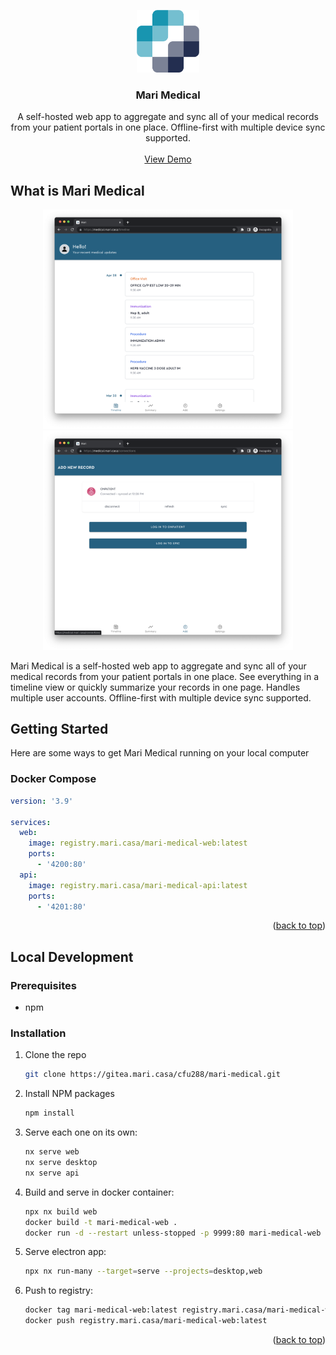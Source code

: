 <a name="readme-top"></a>

<div align="center">
  <img src="./images/logo.png" width="100" height="100" />
  <h3 align="center">Mari Medical</h3>

  <p align="center">
    A self-hosted web app to aggregate and sync all of your medical records from your patient portals in one place. Offline-first with multiple device sync supported.
    <br />
    <br />
    <a href="">View Demo</a>
  </p>
</div>

## What is Mari Medical

<p align="center">
  <img src="./images/timeline.png" width="400" />
  <img src="./images/connections.png" width="400" />
</p>

Mari Medical is a self-hosted web app to aggregate and sync all of your medical records from your patient portals in one place. See everything in a timeline view or quickly summarize your records in one page. Handles multiple user accounts. Offline-first with multiple device sync supported.

## Getting Started

Here are some ways to get Mari Medical running on your local computer

### Docker Compose

```yaml
version: '3.9'

services:
  web:
    image: registry.mari.casa/mari-medical-web:latest
    ports:
      - '4200:80'
  api:
    image: registry.mari.casa/mari-medical-api:latest
    ports:
      - '4201:80'
```

<p align="right">(<a href="#readme-top">back to top</a>)</p>

## Local Development

### Prerequisites

- npm

### Installation

1. Clone the repo
   ```sh
   git clone https://gitea.mari.casa/cfu288/mari-medical.git
   ```
2. Install NPM packages
   ```sh
   npm install
   ```
3. Serve each one on its own:

   ```bash
   nx serve web
   nx serve desktop
   nx serve api
   ```

4. Build and serve in docker container:

   ```bash
   npx nx build web
   docker build -t mari-medical-web .
   docker run -d --restart unless-stopped -p 9999:80 mari-medical-web
   ```

5. Serve electron app:

   ```bash
   npx nx run-many --target=serve --projects=desktop,web
   ```

6. Push to registry:

   ```bash
   docker tag mari-medical-web:latest registry.mari.casa/mari-medical-web:latest
   docker push registry.mari.casa/mari-medical-web:latest
   ```

<p align="right">(<a href="#readme-top">back to top</a>)</p>
